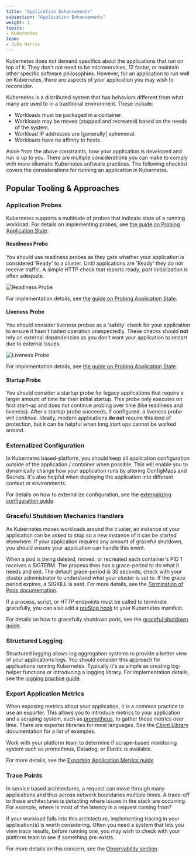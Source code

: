 ```yaml
---
title: "Application Enhancements"
subsection: "Application Enhancements"
weight: 1
topics:
- Kubernetes
team:
- John Harris
---
```


Kubernetes does not demand specifics about the applications that run on top of
it. They don't not need to be microservices, 12 factor, or maintain other specific
software philosophies. However, for an application to run well on Kubernetes, there
are aspects of your application you may wish to reconsider.

Kubernetes is a distributed system that has behaviors different from what many
are used to in a traditional environment. These include:

* Workloads must be packaged in a container.
* Workloads may be moved (stopped and recreated) based on the needs of the
  system.
* Workload IP addresses are [generally] ephemeral.
* Workloads have no affinity to hosts.

Aside from the above constraints, how your application is developed and run is
up to you. There are multiple considerations you can make to comply with more
idiomatic Kubernetes software practices. The following checklist covers the
considerations for running an application in Kubernetes.

## Popular Tooling & Approaches

### Application Probes

Kubernetes supports a multitude of probes that indicate state of a running
workload. For details on implementing probes, see [the guide on Probing
Application State](../app-enhancements-probing-app-state).

#### Readiness Probe

You should use readiness probes as they gate whether your application is
considered 'Ready' to a cluster. Until applications are 'Ready' they do not
receive traffic. A simple HTTP check that reports ready, post initialization is
often adequate.

![Readiness Probe](/images/guides/kubernetes/app-enhancements/readiness-probe.png)

For implementation details, see [the guide on Probing Application
State](../app-enhancements-probing-app-state).

#### Liveness Probe

You should consider liveness probes as a 'safety' check for your application to
ensure it hasn't halted operation unexpectedly. These checks should **not** rely
on external dependencies as you don't want your application to restart due to
external issues.

![Liveness Probe](/images/guides/kubernetes/app-enhancements/liveness-probe.png)

For implementation details, see [the guide on Probing Application
State](../app-enhancements-probing-app-state).

#### Startup Probe

You should consider a startup probe for legacy applications that require a
larger amount of time for their initial startup. This probe only executes on
first start-up and does not continue probing over time (like readiness and
liveness). After a startup probe succeeds, if configured, a liveness probe will
continue. Ideally, modern applications **do not** require this kind of
protection, but it can be helpful when long start ups cannot be worked around.

### Externalized Configuration

In Kubernetes based-platform, you should keep all application configuration
outside of the application / container when possible. This will enable you to
dynamically change how your application runs by altering ConfigMaps and Secrets.
It's also helpful when deploying the application into different context or
environments.

For details on how to externalize configuration, see the [externalizing
configuration guide](../app-enhancements-externalizing-configuration).

### Graceful Shutdown Mechanics Handlers

As Kubernetes moves workloads around the cluster, an instance of your
application can be asked to stop so a new instance of it can be started
elsewhere. If your application requires any amount of graceful shutdown, you
should ensure your application can handle this event.

When a pod is being deleted, moved, or recreated each container's PID 1 receives
a SIGTERM. The process then has a grace-period to do what it needs and exit.
The default grace-period is 30 seconds; check with your cluster administrator to
understand what your cluster is set to. If the grace period expires, a SIGKILL
is sent. For more details, see the [Termination of Pods
documentation](https://kubernetes.io/docs/concepts/workloads/pods/pod/#termination-of-pods).

If a process, script, or HTTP endpoints must be called to terminate gracefully,
you can also add a [preStop
hook](https://kubernetes.io/docs/concepts/containers/container-lifecycle-hooks)
to your Kubernetes manifest.

For details on how to gracefully shutdown pods, see the [graceful shutdown guide](../app-enhancements-graceful-shutdown).

### Structured Logging

Structured logging allows log aggregation systems to provide a better view of your
applications logs. You should consider this approach for applications running
Kubernetes. Typically it's as simple as creating log-helper functions or
introducing a logging library. For implementation details, see the [logging
practice guide](../app-enhancements-logging-practices).

### Export Application Metrics

When exposing metrics about your application, it is a common practice to use
an exporter. This allows you to introduce metrics to your application and a
scraping system, such as [prometheus](https://prometheus.io), to gather those
metrics over time.  There are exporter libraries for most languages. See the
[Client Library](https://prometheus.io/docs/instrumenting/clientlibs/)
documentation for a list of examples.

Work with your platform team to determine if scrape-based monitoring system such
as prometheus, Datadog, or Elastic is available.

For more details, see the [Exporting Application Metrics
guide](../app-observability-exporting-metrics)

### Trace Points

In service based architectures, a request can move through many
applications and thus across network boundaries multiple times. A trade-off to
these architectures is detecting where issues in the stack are occurring. For
example, where is most of the latency in a request coming from?

If your workload falls into this architecture, implementing tracing in your
application(s) is worth considering. Often you need a system that lets you view
trace results, before running one, you may wish to check with your platform team
to see if something pre-exists.

For more details on this concern, see the
[Observability section](../app-observability).
